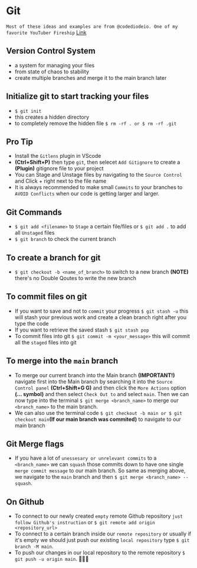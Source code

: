 # Git

`Most of these ideas and examples are from @codediodeio. One of my favorite YouTuber Fireship` [Link](https://www.youtube.com/watch?v=HkdAHXoRtos&t=285s)

## Version Control System

- a system for managing your files
- from state of chaos to stability
- create multiple branches and merge it to the main branch later

## Initialize git to start tracking your files

- `$ git init`
- this creates a hidden directory
- to completely remove the hidden file `$ rm -rf . or $ rm -rf .git`

## Pro Tip

- Install the `Gitlens` plugin in VScode
- **(Ctrl+Shift+P)** then type `git`, then selecet `Add Gitignore` to create a **(Plugin)** gitignore file to your project
- You can Stage and Unstage files by navigating to the `Source Control` and Click + right next to the file name
- It is always recommended to make small `Commits` to your branches to `AVOID Conflicts` when our code is getting larger and larger.

## Git Commands

- `$ git add <filename>` to `Stage` a certain file/files or `$ git add .` to add all `Unstaged` files
- `$ git branch` to check the current branch

## To create a branch for git

- `$ git checkout -b <name_of_branch>` to switch to a new branch **(NOTE)** there's no Double Qoutes to write the new branch

## To commit files on git

- If you want to save and not to `commit` your progress `$ git stash -u` this will stash your previous work and create a clean branch right after you type the code
- If you want to retrieve the saved stash `$ git stash pop`
- To commit files into git `$ git commit -m <your_message>` this will commit all the `staged` files into git

## To merge into the `main` branch

- To merge our current branch into the Main branch **(IMPORTANT!)** navigate first into the Main branch by searching it into the `Source Control panel` **(Ctrl+Shift+G G)** and then click the `More Actions` option **(... symbol)** and then select `Check Out to` and select `main`. Then we can now type into the terminal `$ git merge <branch_name>` to merge our `<branch_name>` to the main branch.
- We can also use the terminal code `$ git checkout -b main or $ git checkout main`**(If our main branch was commited)** to navigate to our main branch

## Git Merge flags

- If you have a lot of `unessesary or unrelevant commits` to a `<branch_name>` we can `squash` those commits down to have one single `merge commit message` to our main branch. So same as merging above, we navigate to the `main` branch and then `$ git merge <branch_name> --squash`.

## On Github

- To connect to our newly created `empty` remote Github repository `just follow Github's instruction` or `$ git remote add origin <repository_url>`
- To connect to a certain branch inside our `remote repository` or usually if it's empty we should just push our existing `local repository` type `$ git branch -M main`.
- To push our changes in our local repository to the remote repository `$ git push -u origin main`. 🚀🚀🚀
